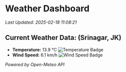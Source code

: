 
# Weather Dashboard

_Last Updated: 2025-02-18 11:08:21_

## Current Weather Data: (Srinagar, JK)
- **Temperature:** 13.9 °C ![Temperature Badge](https://img.shields.io/badge/Temperature-Low%20Temp-blue)
- **Wind Speed:** 6.1 km/h ![Wind Speed Badge](https://img.shields.io/badge/Wind%20Speed-Light%20Wind-blue)

*Powered by Open-Meteo API*
